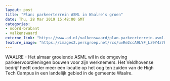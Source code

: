 ```yaml
---
layout: post
title: "Plan: parkeerterrein ASML in Waalre’s groen"
date: Thu, 28 Mar 2019 15:48:00 GMT
categories: 
- noord-brabant 
- valkenswaard 
externe_link: "https://www.ad.nl/valkenswaard/plan-parkeerterrein-asml-in-waalre-s-groen~a3fcdafe/"
feature_image: "https://images2.persgroep.net/rcs/uvRe2ccA9LYF_Lz9Y4z7kNYnJJw/diocontent/101703073/_fitwidth/400/?appId=21791a8992982cd8da851550a453bd7f&quality=0.7"
---
```


WAALRE - Het almaar groeiende ASML wil in de omgeving parkeervoorzieningen bouwen voor zijn werknemers. Het Veldhovense bedrijf heeft onder meer een locatie op het oog  ten zuiden van de High Tech Campus in een landelijk gebied in de gemeente Waalre.
